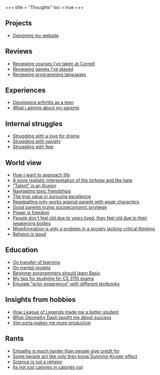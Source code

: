 +++
title = "Thoughts"
toc = true
+++
## Projects 
<!-- - [On settling on tools to use](finding-tools) -->
<!-- - [Choosing a text editor](choosing-a-text-editor) -->
- [Designing my website](projects/designing-my-website)

## Reviews
- [Reviewing courses I've taken at Cornell](cornell-courses)
- [Reviewing games I've played](reviews/games)
- [Reviewing programming languages](reviews/programming-languages)

## Experiences
<!-- TODO: - [I joined a hardware-focused project team, despite being a "software person"] -->
- [Developing arthritis as a teen](teenage-arthritis)
- [What I admire about my parents](experiences/admiring-parents)
<!-- - I once gave up on math -->
<!-- - All my friends were gifted kids, I was not -->
<!-- - My relationship with talent -->
<!-- - [I once gave up on math](giving-up-on-math) -->
<!-- - [All my friends were gifted kids, I wasn't](gifted-friends-ungifted-me) -->
<!-- TODO: My younger brother developed my patience -->
<!-- - [Struggling with getting a good sleep schedule](struggling-with-sleep) -->
<!-- - [What does it mean to be a good person?](what-is-a-good-person) -->
## Internal struggles
- [Struggling with a love for drama](struggles/drama)
- [Struggling with naivety](struggles/naivety)
- [Struggling with fear](struggles/fear)
<!-- - [Struggling with a lack of talent](struggling-with-talent) -->
<!-- - [Struggling with pride](struggling-with-pride) -->

## World view
- [How I want to approach life](my-approach-in-life)
- [A more realistic interpretation of the tortoise and the hare](turtle-and-bunny)
- ["Talent" is an illusion](illusion-of-talent)
- [Navigating toxic friendships](toxic-friendships)
- [The true value in pursuing excellence](world-view/pursuit-of-excellence)
- [Ragebaiting only works against people with weak characters](ragebait-and-character)
- [Good parents trump socioeconomic privilege](parents-over-socioeconomic)
- [Power is freedom](world-view/power-is-freedom)
- [People don't feel old due to years lived, they feel old due to their weakening bodies](world-view/feeling-old)
- [Misinformation is only a problem in a society lacking critical thinking](world-view/misinformation-and-critical-thinking)
- [Religion is good](world-view/religion-is-good)
<!-- TODO: Achieving awareness is 50% of the work done. -->

## Education
- [On transfer of learning](learning-transfer)
- [On mental models](mental-models)
- [Beginner programmers should learn Basic](basic-is-peak)
- [My tips for studying for CS 3110 exams](education/studying-for-cs3110-exams)
- [Emulate "prior experience" with different textbooks](education/emulate-prior-exp-with-textbooks)

## Insights from hobbies
- [How League of Legends made me a better student](lol-makes-you-better-at-school)
- [What Geometry Dash taught me about success](geometry-dash-and-success)
- [Vim sorta makes me more productive](vim-and-productivity)
<!-- - [Mentors are overpowered in life and completely slept on](mentors-are-op) -->

<!-- asian american experience -->

## Rants
- [Empathy is much harder than people give credit for](empathy-is-hard)
- [Some people act like only they know Dunning-Kruger effect](rants/dunning-kruger)
- [Science is not a religion](rants/science-is-not-religion)
- [Its not just calories in calories out](rants/calories-in-calories-out)
<!-- overly simplified science claims are too prevalent -->
